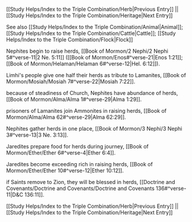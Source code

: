 [[Study Helps/Index to the Triple Combination/Herb|Previous Entry]]  ||  [[Study Helps/Index to the Triple Combination/Heritage|Next Entry]]

 See also [[Study Helps/Index to the Triple Combination/Animal|Animal]]; [[Study Helps/Index to the Triple Combination/Cattle|Cattle]]; [[Study Helps/Index to the Triple Combination/Flock|Flock]]

 Nephites begin to raise herds, [[Book of Mormon/2 Nephi/2 Nephi 5#^verse-11|2 Ne. 5:11]] ([[Book of Mormon/Enos#^verse-21|Enos 1:21]]; [[Book of Mormon/Helaman/Helaman 6#^verse-12|Hel. 6:12]]).

 Limhi's people give one half their herds as tribute to Lamanites, [[Book of Mormon/Mosiah/Mosiah 7#^verse-22|Mosiah 7:22]].

 because of steadiness of Church, Nephites have abundance of herds, [[Book of Mormon/Alma/Alma 1#^verse-29|Alma 1:29]].

 prisoners of Lamanites join Ammonites in raising herds, [[Book of Mormon/Alma/Alma 62#^verse-29|Alma 62:29]].

 Nephites gather herds in one place, [[Book of Mormon/3 Nephi/3 Nephi 3#^verse-13|3 Ne. 3:13]].

 Jaredites prepare food for herds during journey, [[Book of Mormon/Ether/Ether 6#^verse-4|Ether 6:4]].

 Jaredites become exceeding rich in raising herds, [[Book of Mormon/Ether/Ether 10#^verse-12|Ether 10:12]].

 if Saints remove to Zion, they will be blessed in herds, [[Doctrine and Covenants/Doctrine and Covenants/Doctrine and Covenants 136#^verse-11|D&C 136:11]].

[[Study Helps/Index to the Triple Combination/Herb|Previous Entry]]  ||  [[Study Helps/Index to the Triple Combination/Heritage|Next Entry]]